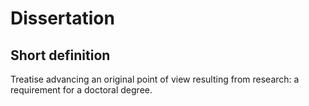 # Dissertation
## Short definition
Treatise advancing an original point of view resulting from research: a requirement for a doctoral degree.
